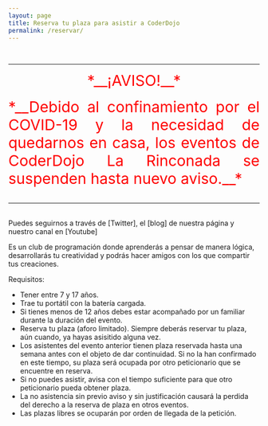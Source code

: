 ```yaml
---
layout: page
title: Reserva tu plaza para asistir a CoderDojo
permalink: /reservar/
---
```


<!--### Nuestro próximo evento será el--> 

<br>

***

<span style="display:block;text-align:center;font-size:30px;color:red;">
*__¡AVISO!__*</span><br><span style="display:block;text-align:justify;font-size:30px;color:red;">*__Debido al confinamiento por el COVID-19 y la necesidad de quedarnos en casa, los eventos de CoderDojo La Rinconada se suspenden hasta nuevo aviso.__*</span>
<br>

***

<br>
Puedes seguirnos a través de [Twitter], el [blog] de nuestra página y nuestro canal en [Youtube]

<!--{% include calendario.html %}-->

  Es un club de programación donde aprenderás a pensar de manera lógica, desarrollarás tu creatividad y podrás hacer amigos con los que compartir tus creaciones.

Requisitos: 

  * Tener entre 7 y 17 años.
  * Trae tu portátil con la batería cargada.
  * Si tienes menos de 12 años debes estar acompañado por un familiar durante la duración del evento.
  * Reserva tu plaza (aforo limitado). Siempre deberás reservar tu plaza, aún cuando, ya hayas asisitido alguna vez.
  * Los asistentes del evento anterior tienen plaza reservada hasta una semana antes con el objeto de dar continuidad. Si no la han confirmado en este tiempo, su plaza será ocupada por otro peticionario que se encuentre en reserva.
  * Si no puedes asistir, avisa con el tiempo suficiente para que otro peticionario pueda obtener plaza.
  * La no asistencia sin previo aviso y sin justificación causará la perdida del derecho a la reserva de plaza en otros eventos.
  * Las plazas libres se ocuparán por orden de llegada de la petición.



<!--Reserva tu plaza [aquí](https://zen.coderdojo.com/dojos/es/san-jose-de-la-rinconada/la-rinconada-sevilla)-->


[Twitter]:https://twitter.com/dojolarinconada
[blog]:https://coderdojolarinconada.github.io/noticias/
[Youtube]:https://www.youtube.com/channel/UC7AelXV3QJB-nmJ_MZQudVQ



 

